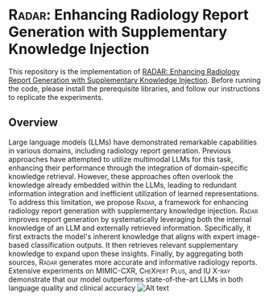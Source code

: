 # <span style="font-variant:small-caps;">Radar</span>: Enhancing Radiology Report Generation with Supplementary Knowledge Injection

This repository is the implementation of [RADAR: Enhancing Radiology Report Generation with Supplementary Knowledge Injection](https://aclanthology.org/2024.findings-emnlp.528/). Before running the code, please install the prerequisite libraries, and follow our instructions to replicate the experiments.

## Overview

Large language models (LLMs) have demonstrated remarkable capabilities in various domains, including radiology report generation. Previous approaches have attempted to utilize multimodal LLMs for this task, enhancing their performance through the integration of domain-specific knowledge retrieval. However, these approaches often overlook the knowledge already embedded within the LLMs, leading to redundant information integration and inefficient utilization of learned representations. To address this limitation, we propose <span style="font-variant:small-caps;">Radar</span>, a framework for enhancing radiology report generation with supplementary knowledge injection. <span style="font-variant:small-caps;">Radar</span> improves report generation by systematically leveraging both the internal knowledge of an LLM and externally retrieved information. Specifically, it first extracts the model's inherent knowledge that aligns with expert image-based classification outputs. It then retrieves relevant supplementary knowledge to expand upon these insights. Finally, by aggregating both sources, <span style="font-variant:small-caps;">Radar</span> generates more accurate and informative radiology reports. Extensive experiments on MIMIC-CXR, <span style="font-variant:small-caps;">CheXpert Plus</span>, and <span style="font-variant:small-caps;">IU X-ray</span> demonstrate that our model outperforms state-of-the-art LLMs in both language quality and clinical accuracy
![Alt text](figure/framework.png?raw=true "Title")